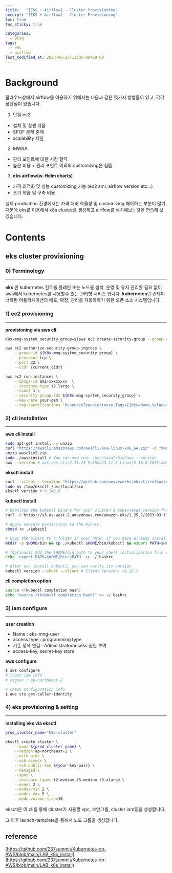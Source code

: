 ```yaml
---
title:   "[EKS + Airflow] - Cluster Provisioning"
excerpt: "[EKS + Airflow] - Cluster Provisioning"
toc: true
toc_sticky: true

categories:
  - Blog
tags:
  - eks
  - airflow
last_modified_at: 2023-06-25T12:06:00+09:00
---
```

# Background

클라우드상에서 airflow를 이용하기 위해서는 다음과 같은 몇가지 방법들이 있고, 각각 장단점이 있습니다.

1) 단일 ec2

- 설치 및 실행 쉬움
- SPOF 문제 존재
- scalability 제한

2) MWAA

- 관리 포인트에 대한 시간 절약
- 높은 비용 + 관리 포인트 이외의 customizing은 힘듬

3) **eks airflow(w. Helm charts)**

- 가격 최적화 및 성능 customizing 가능
(ec2 ami, airflow version etc…)
- 초기 학습 및 구축 비용

실제 production 환경에서는 가격 대비 효율성 및 customizing 해야하는 부분이 많기 때문에
eks를 이용해서 k8s cluster를 생성하고 airflow를 설치해보는것을 연습해 보겠습니다.

# Contents

## eks cluster provisioning

### 0) Terminology

---

**eks** 란 kubernetes 컨트롤 플레인 또는 노드를 설치, 운영 및 유지 관리할 필요 없이 aws에서 kubernetes를 사용할수 있는 관리형 서비스 입니다. 
**kubernetes**란 컨테이너화된 어플리케이션의 배포, 확장, 관리를 자동화하기 위한 오픈 소스 시스템입니다.

### 1) ec2 provisioning

---

**provisioning via aws cli**

```bash
K8s-mng-system_security_group=$(aws ec2 create-security-group --group-name k8s-mng-system --description "k8s management" --output text)

aws ec2 authorize-security-group-ingress \
    --group-id ${K8s-mng-system_security_group} \
    --protocol tcp \
    --port 22 \
    --cidr {current_cidr}

aws ec2 run-instances \
    --image-id ami-xxxxxxxx  \
    --instance-type t2.large \
    --count 1 \
    --security-group-ids ${K8s-mng-system_security_group} \
    --key-name your-pem \
    --tag-specifications 'ResourceType=instance,Tags=[{Key=Name,Value=K8s-mng-system}]'

```

### 2) cli installation

---

**aws cli install**

```bash
sudo apt-get install -y unzip
curl "https://awscli.amazonaws.com/awscli-exe-linux-x86_64.zip" -o "awscliv2.zip"
unzip awscliv2.zip
sudo ./aws/install # You can now run: /usr/local/bin/aws --version
aws --version # aws-aws-cli/2.11.23 Python/3.11.3 Linux/5.15.0-1036-aws exe/x86_64.ubuntu.20 prompt/offcli/2.7.11 Python/3.9.11 Linux/5.13.0-1029-aws exe/x86_64.ubuntu.20 prompt/off
```

**eksctl install**

```bash
curl --silent --location "https://github.com/weaveworks/eksctl/releases/latest/download/eksctl_$(uname -s)_amd64.tar.gz" | tar xz -C /tmp
sudo mv /tmp/eksctl /usr/local/bin
eksctl version # 0.143.0
```

**kubectl install**

```bash
# Download the kubectl binary for your cluster's Kubernetes version from Amazon S3 using the command for your device's hardware platform
curl -O https://s3.us-west-2.amazonaws.com/amazon-eks/1.25.7/2023-03-17/bin/linux/amd64/kubectl

# Apply execute permissions to the binary.
chmod +x ./kubectl

# Copy the binary to a folder in your PATH. If you have already installed a version of kubectl, then we recommend creating a $HOME/bin/kubectl and ensuring that $HOME/bin comes first in your $PATH.
mkdir -p $HOME/bin && cp ./kubectl $HOME/bin/kubectl && export PATH=$HOME/bin:$PATH

# (Optional) Add the $HOME/bin path to your shell initialization file so that it is configured when you open a shell
echo 'export PATH=$HOME/bin:$PATH' >> ~/.bashrc

# After you install kubectl, you can verify its version
kubectl version --short --client # Client Version: v1.25.7
```

**cli completion option**

```bash
source <(kubectl completion bash)
echo "source <(kubectl completion bash)" >> ~/.bashrc
```

### 3) iam configure

---

**user creation**

- Name : eks-mng-user
- access type : programming type
- 기존 정책 연결 : Administratoraccess 권한 부여
- access-key, secret-key store

**aws configure**

```bash
$ aws configure 
# input iam info
# region : ap-northeast-2

# check configuration info
$ aws sts get-caller-identity
```

### 4) eks provisioning & setting

---

**installing eks via eksctl**

```bash
prod_cluster_name="k8s-cluster"

eksctl create cluster \
    --name ${prod_cluster_name} \
    --region ap-northeast-2 \
    --with-oidc \
    --ssh-access \
    --ssh-public-key ${your-key-pair} \
    --managed \
    --spot \
    --instance-types t2.medium,t3.medium,t3.xlarge \
    --nodes 2 \
    --nodes-min 2 \
    --nodes-max 5 \
    --node-volume-size=10
```

eksctl은 이 cli를 통해 cluster가 사용할 vpc, 보안그룹, cluster iam등을 생성합니다.

그 이후 launch-template을 통해서 노드 그룹을 생성합니다.

## reference

[https://github.com/237summit/Kubernetes-on-AWS/blob/main/LAB_k8s_install](https://github.com/237summit/Kubernetes-on-AWS/blob/main/LAB_k8s_install)